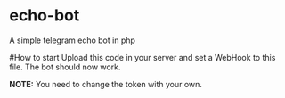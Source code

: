 # echo-bot
A simple telegram echo bot in php

#How to start
Upload this code in your server and set a WebHook to this file. The bot should now work.

**NOTE:** You need to change the token with your own.  

